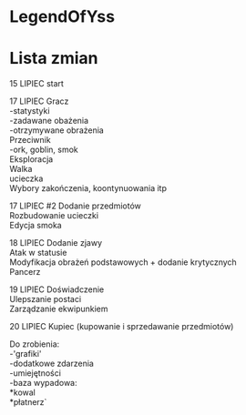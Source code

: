 ﻿# LegendOfYss
# Lista zmian
15 LIPIEC 
start

17 LIPIEC
Gracz <br>
-statystyki <br>
-zadawane obażenia <br>
-otrzymywane obrażenia <br>
Przeciwnik <br>
-ork, goblin, smok <br>
Eksploracja <br>
Walka <br>
ucieczka <br>
Wybory zakończenia, koontynuowania itp <br> 

17 LIPIEC #2
Dodanie przedmiotów <br>
Rozbudowanie ucieczki <br>
Edycja smoka <br>

18 LIPIEC 
Dodanie zjawy <br>
Atak w statusie <br>
Modyfikacja obrażeń podstawowych + dodanie krytycznych <br>
Pancerz <br>

19 LIPIEC 
Doświadczenie <br>
Ulepszanie postaci <br>
Zarządzanie ekwipunkiem <br>

20 LIPIEC 
Kupiec (kupowanie i sprzedawanie przedmiotów) <br>


Do zrobienia: <br>
-'grafiki' <br>
-dodatkowe zdarzenia <br>
-umiejętności <br>
-baza wypadowa: <br>
*kowal <br>
*płatnerz`